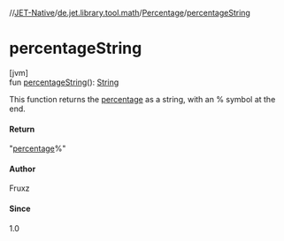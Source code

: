 //[JET-Native](../../../index.md)/[de.jet.library.tool.math](../index.md)/[Percentage](index.md)/[percentageString](percentage-string.md)

# percentageString

[jvm]\
fun [percentageString](percentage-string.md)(): [String](https://kotlinlang.org/api/latest/jvm/stdlib/kotlin/-string/index.html)

This function returns the [percentage](percentage.md) as a string, with an % symbol at the end.

#### Return

"[percentage](percentage.md)%"

#### Author

Fruxz

#### Since

1.0
